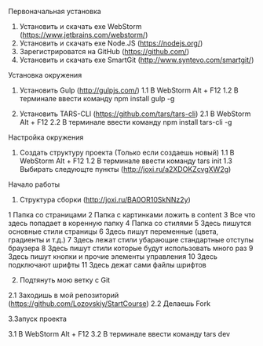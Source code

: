 Первоначальная установка

1. Установить и скачать exe WebStorm (https://www.jetbrains.com/webstorm/)
2. Установить и скачать exe Node.JS (https://nodejs.org/)
3. Зарегистрироватся на GitHub (https://github.com/)
4. Установить и скачать exe SmartGit (http://www.syntevo.com/smartgit/)

Установка окружения

1. Установить Gulp (http://gulpjs.com/)
1.1 В WebStorm Alt + F12
1.2 В терминале ввести команду npm install gulp -g

2. Установить TARS-CLI (https://github.com/tars/tars-cli)
2.1 В WebStorm Alt + F12
2.2 В терминале ввести команду npm install tars-cli -g

Настройка окружения

1. Создать структуру проекта (Только если создаешь новый)
1.1 В WebStorm Alt + F12
1.2 В терминале ввести команду tars init
1.3 Выбирать следующте пункты (http://joxi.ru/a2XDOKZcvgXW2g)

Начало работы
1. Структура сборки (http://joxi.ru/BA0OR10SkNNz2y)

1 Папка со страницами
2 Папка с картинками ложить в content
3 Все что здесь попадает в коренную папку
4 Папка со стилями
5 Здесь пишутся основные стили страницы
6 Здесь пишут переменные (цвета, градиенты и т.д.)
7 Здесь лежат стили убарающие стандартные отступы браузера
8 Здесь пишут стили которые будут использовать много раз
9 Здесь пишут кнопки и прочие элементы управления
10 Здесь подключают шрифты
11 Здесь дежат сами файлы шрифтов

2. Пoдтянуть мою ветку с Git

2.1 Заходишь в мой репозиторий (https://github.com/Lozovskiy/StartCourse)
2.2 Делаешь Fork

 
3.Запуск проекта

3.1 В WebStorm Alt + F12
3.2 В терминале ввести команду tars dev
